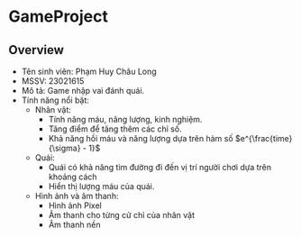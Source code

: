 # GameProject

## Overview
- Tên sinh viên: Phạm Huy Châu Long
- MSSV: 23021615
- Mô tả: Game nhập vai đánh quái.
- Tính năng nổi bật: 
   - Nhân vật:
      - Tính năng máu, năng lượng, kinh nghiệm. 
      - Tăng điểm để tăng thêm các chỉ số. 
      - Khả năng hồi máu và năng lượng dựa trên hàm số $e^{\frac{time}{\sigma} - 1}$
   - Quái: 
      - Quái có khả năng tìm đường đi đến vị trí người chơi dựa trên khoảng cách
      - Hiển thị lượng máu của quái.
   - Hình ảnh và âm thanh: 
      - Hình ảnh Pixel
      - Âm thanh cho từng cử chỉ của nhân vật
      - Âm thanh nền